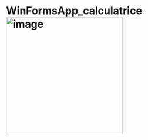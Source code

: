 # WinFormsApp_calculatrice<img width="317" alt="image" src="https://user-images.githubusercontent.com/116215740/200548589-d131a88f-c29b-422e-8554-db34e5bd5f46.png">
